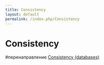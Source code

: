 ```yaml
---
title: Consistency
layout: default
permalink: /index.php/Consistency
---
```


# Consistency

#перенаправление [Consistency (databases)](Consistency_(databases))
